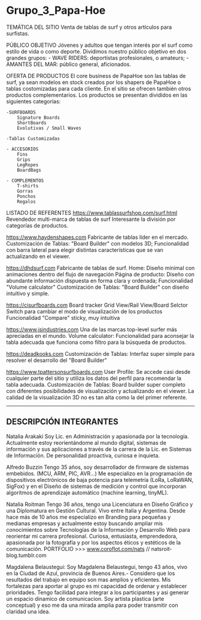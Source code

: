 # Grupo_3_Papa-Hoe

TEMÁTICA DEL SITIO
Venta de tablas de surf y otros artículos para surfistas.

PÚBLICO OBJETIVO
Jóvenes y adultos que tengan interés por el surf como estilo de vida o como deporte. Dividimos nuestro público objetivo en dos grandes grupos:
    - WAVE RIDERS: deportistas profesionales, o amateurs;
    - AMANTES DEL MAR: público general, aficionados.

OFERTA DE PRODUCTOS
El core business de PapaHoe son las tablas de surf, ya sean modelos en stock creados por los shapers de PapaHoe o tablas costomizadas para cada cliente. En el sitio se ofrecen también otros productos complementarios.
Los productos se presentan divididos en las siguientes categorías:

    -SURFBOARDS
        Signature Boards
        ShortBoards
        Evolutivas / Small Waves
    
    -Tablas Customizadas

    - ACCESORIOS
        Fins
        Grips
        LegRopes
        BoardBags

    - COMPLEMENTOS
        T-shirts
        Gorras
        Ponchos
        Regalos


LISTADO DE REFERENTES
https://www.tablassurfshop.com/surf.html
    Revendedor multi-marca de tablas de surf
    Interesante la división por categorías de productos.

https://www.haydenshapes.com
    Fabricante de tablas líder en el mercado.
    Customización de Tablas:
        "Board Builder" con modelos 3D;
        Funcionalidad con barra lateral para elegir distintas características que se van actualizando en el viewer.

https://dhdsurf.com
    Fabricante de tablas de surf.
    Home:
        Diseño minimal con animaciones dentro del flujo de navegación 
    Página de producto:
        Diseño con abundante información dispuesta en forma clara y ordenada;
        Funcionalidad "Volume calculator" 
    Customización de Tablas:
        "Board Builder" con diseño intuitivo y simple. 

https://cisurfboards.com
    Board tracker
    Grid View/Rail View/Board Selctor
        Switch para cambiar el modo de visualización de los productos
    Funcionalidad "Compare" sticky, muy intuitiva

https://www.jsindustries.com
    Una de las marcas top-level surfer más apreciadas en el mundo.
    Volume calculator:
        Funcionalidad para aconsejar la tabla adecuada que funciona como filtro para la búsqueda de productos.

https://deadkooks.com
    Customización de Tablas:
        Interfaz super simple para resolver el desarrollo del "Board Builder"

https://www.tpattersonsurfboards.com
    User Profile:
        Se accede casi desde cualquier parte del sitio y utiliza los datos del perfil para recomendar la tabla adecuada.
    Customización de Tablas:
        Board builder super completo con diferentes posibilidades de visualización y actualizando en el viewer. La calidad de la visualización 3D no es tan alta como la del primer referente.


------------------------------------------------------------------------------
DESCRIPCIÓN INTEGRANTES
------------------------------------------------------------------------------

Natalia Arakaki 
Soy Lic. en Administración y apasionada por la tecnología. Actualmente estoy reorientándome al mundo digital, sistemas de información y sus aplicaciones a través de la carrera de la Lic. en Sistemas de Información.
De personalidad proactiva, curiosa e inquieta. 



Alfredo Buzzin
Tengo 35 años, soy desarrollador de firmware de sistemas embebidos. (MCU, ARM, PIC, AVR...)
Me especializo en la programación de dispositivos electrónicos de baja potencia para telemetría (LoRa, LoRaWAN, SigFox) 
y en el Diseño de sistemas de medición y control que incorporan algoritmos de aprendizaje automático (machine learning, tinyML).



Natalia Roitman
Tengo 36 años, tengo una Licenciatura en Diseño Gráfico y una Diplomatura en Gestión Cultural. Vivo entre Italia y Argentina.
Desde hace más de 10 años me especializo en Branding para pequeñas y medianas empresas y actualmente estoy buscando ampliar mis conocimientos sobre Tecnologías de la Información y Desarrollo Web para reorientar mi carrera profesional.
Curiosa, entusiasta, emprendedora, apasionada por la fotografía y por los aspectos éticos y estéticos de la comunicación.
PORTFOLIO >>> www.coroflot.com/nats  //  natsroit-blog.tumblr.com



Magdalena Belaustegui: Soy Magdalena Belaustegui, tengo 43 años, vivo en la Ciudad de Azul, provincia de Buenos Aires.- Considero que los resultados del trabajo en equipo son mas amplios y eficientes. Mis fortalezas para aportar al grupo es mi capacidad de ordenar y establecer prioridades. Tengo facilidad para integrar a los participantes y asi generar un espacio dinamico de comunicacion. Soy artista plastica (arte conceptual) y eso me da una mirada amplia para poder transmitir con claridad una idea.
